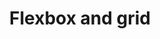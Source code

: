 ---
title: Flexbox and grid
eleventyNavigation:
  key: shortcutsFlexboxGridEN
  title: Flexbox and grid
  locale: en
  parent: shortcutsEN
  order: 1
permalink: false
layout: 'layouts/base.njk'
---